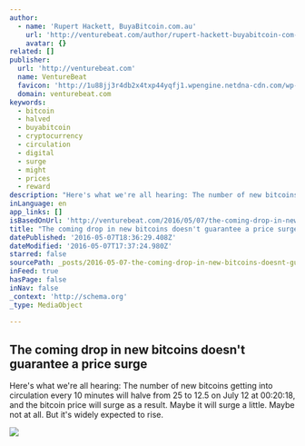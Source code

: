 ```yaml
---
author:
  - name: 'Rupert Hackett, BuyaBitcoin.com.au'
    url: 'http://venturebeat.com/author/rupert-hackett-buyabitcoin-com-au/'
    avatar: {}
related: []
publisher:
  url: 'http://venturebeat.com'
  name: VentureBeat
  favicon: 'http://1u88jj3r4db2x4txp44yqfj1.wpengine.netdna-cdn.com/wp-content/themes/vbnews/img/favicon.ico'
  domain: venturebeat.com
keywords:
  - bitcoin
  - halved
  - buyabitcoin
  - cryptocurrency
  - circulation
  - digital
  - surge
  - might
  - prices
  - reward
description: "Here's what we're all hearing: The number of new bitcoins getting into circulation every 10 minutes will halve from 25 to 12.5 on July 12 at 00:20:18, and the bitcoin price will surge as a result. Maybe it will surge a little. Maybe not at all. But it's widely expected to rise."
inLanguage: en
app_links: []
isBasedOnUrl: 'http://venturebeat.com/2016/05/07/the-coming-drop-in-new-bitcoins-doesnt-guarantee-a-price-surge/'
title: "The coming drop in new bitcoins doesn't guarantee a price surge"
datePublished: '2016-05-07T18:36:29.408Z'
dateModified: '2016-05-07T17:37:24.980Z'
starred: false
sourcePath: _posts/2016-05-07-the-coming-drop-in-new-bitcoins-doesnt-guarantee-a-price-su.md
inFeed: true
hasPage: false
inNav: false
_context: 'http://schema.org'
_type: MediaObject

---
```

<article style=""><h1>The coming drop in new bitcoins doesn't guarantee a price surge</h1><p>Here's what we're all hearing: The number of new bitcoins getting into circulation every 10 minutes will halve from 25 to 12.5 on July 12 at 00:20:18, and the bitcoin price will surge as a result. Maybe it will surge a little. Maybe not at all. But it's widely expected to rise.</p><img src="http://1u88jj3r4db2x4txp44yqfj1.wpengine.netdna-cdn.com/wp-content/uploads/2016/05/Bitcoin-780x501.jpg" /></article>